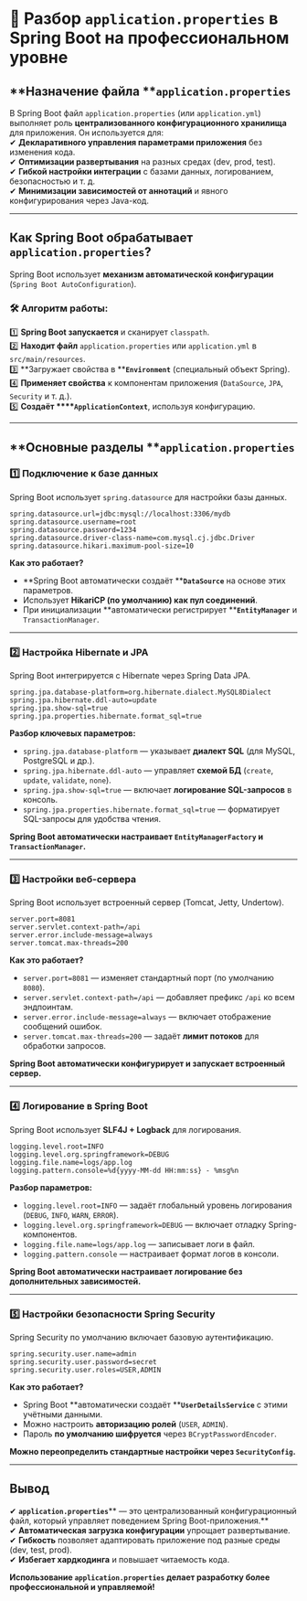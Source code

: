 # 📌 **Разбор ****`application.properties`**** в Spring Boot на профессиональном уровне**

##  **Назначение файла ****`application.properties`**

В Spring Boot файл `application.properties` (или `application.yml`) выполняет роль **централизованного конфигурационного хранилища** для приложения. Он используется для:\
✔ **Декларативного управления параметрами приложения** без изменения кода.\
✔ **Оптимизации развертывания** на разных средах (dev, prod, test).\
✔ **Гибкой настройки интеграции** с базами данных, логированием, безопасностью и т. д.\
✔ **Минимизации зависимостей от аннотаций** и явного конфигурирования через Java-код.

---

##  **Как Spring Boot обрабатывает ****`application.properties`****?**

Spring Boot использует **механизм автоматической конфигурации** (`Spring Boot AutoConfiguration`).

### **🛠️ Алгоритм работы:**

1️⃣ **Spring Boot запускается** и сканирует `classpath`.\
2️⃣ **Находит файл** `application.properties` или `application.yml` в `src/main/resources`.\
3️⃣ **Загружает свойства в ****`Environment`** (специальный объект Spring).\
4️⃣ **Применяет свойства** к компонентам приложения (`DataSource`, `JPA`, `Security` и т. д.).\
5️⃣ **Создаёт ****`ApplicationContext`**, используя конфигурацию.

---

##  **Основные разделы ****`application.properties`**

### **1️⃣ Подключение к базе данных**

Spring Boot использует `spring.datasource` для настройки базы данных.

```properties
spring.datasource.url=jdbc:mysql://localhost:3306/mydb
spring.datasource.username=root
spring.datasource.password=1234
spring.datasource.driver-class-name=com.mysql.cj.jdbc.Driver
spring.datasource.hikari.maximum-pool-size=10
```

 **Как это работает?**

- **Spring Boot автоматически создаёт ****`DataSource`** на основе этих параметров.
- Использует **HikariCP (по умолчанию) как пул соединений**.
- При инициализации **автоматически регистрирует ****`EntityManager`** и `TransactionManager`.

---

### **2️⃣ Настройка Hibernate и JPA**

Spring Boot интегрируется с Hibernate через Spring Data JPA.

```properties
spring.jpa.database-platform=org.hibernate.dialect.MySQL8Dialect
spring.jpa.hibernate.ddl-auto=update
spring.jpa.show-sql=true
spring.jpa.properties.hibernate.format_sql=true
```

 **Разбор ключевых параметров:**

- `spring.jpa.database-platform` — указывает **диалект SQL** (для MySQL, PostgreSQL и др.).
- `spring.jpa.hibernate.ddl-auto` — управляет **схемой БД** (`create`, `update`, `validate`, `none`).
- `spring.jpa.show-sql=true` — включает **логирование SQL-запросов** в консоль.
- `spring.jpa.properties.hibernate.format_sql=true` — форматирует SQL-запросы для удобства чтения.

 **Spring Boot автоматически настраивает ****`EntityManagerFactory`**** и ****`TransactionManager`****.**

---

### **3️⃣ Настройки веб-сервера**

Spring Boot использует встроенный сервер (Tomcat, Jetty, Undertow).

```properties
server.port=8081
server.servlet.context-path=/api
server.error.include-message=always
server.tomcat.max-threads=200
```

 **Как это работает?**

- `server.port=8081` — изменяет стандартный порт (по умолчанию `8080`).
- `server.servlet.context-path=/api` — добавляет префикс `/api` ко всем эндпоинтам.
- `server.error.include-message=always` — включает отображение сообщений ошибок.
- `server.tomcat.max-threads=200` — задаёт **лимит потоков** для обработки запросов.

 **Spring Boot автоматически конфигурирует и запускает встроенный сервер.**

---

### **4️⃣ Логирование в Spring Boot**

Spring Boot использует **SLF4J + Logback** для логирования.

```properties
logging.level.root=INFO
logging.level.org.springframework=DEBUG
logging.file.name=logs/app.log
logging.pattern.console=%d{yyyy-MM-dd HH:mm:ss} - %msg%n
```

 **Разбор параметров:**

- `logging.level.root=INFO` — задаёт глобальный уровень логирования (`DEBUG`, `INFO`, `WARN`, `ERROR`).
- `logging.level.org.springframework=DEBUG` — включает отладку Spring-компонентов.
- `logging.file.name=logs/app.log` — записывает логи в файл.
- `logging.pattern.console` — настраивает формат логов в консоли.

 **Spring Boot автоматически настраивает логирование без дополнительных зависимостей.**

---

### **5️⃣ Настройки безопасности Spring Security**

Spring Security по умолчанию включает базовую аутентификацию.

```properties
spring.security.user.name=admin
spring.security.user.password=secret
spring.security.user.roles=USER,ADMIN
```

 **Как это работает?**

- Spring Boot **автоматически создаёт ****`UserDetailsService`** с этими учётными данными.
- Можно настроить **авторизацию ролей** (`USER`, `ADMIN`).
- Пароль **по умолчанию шифруется** через `BCryptPasswordEncoder`.

 **Можно переопределить стандартные настройки через ****`SecurityConfig`****.**

---

##  **Вывод**

✔ **`application.properties`**** — это централизованный конфигурационный файл, который управляет поведением Spring Boot-приложения.**\
✔ **Автоматическая загрузка конфигурации** упрощает развертывание.\
✔ **Гибкость** позволяет адаптировать приложение под разные среды (dev, test, prod).\
✔ **Избегает хардкодинга** и повышает читаемость кода.

 **Использование ****`application.properties`**** делает разработку более профессиональной и управляемой!** 
